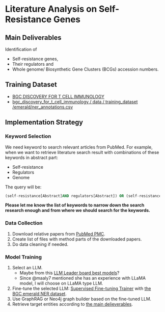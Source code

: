 # Literature Analysis on Self-Resistance Genes
## Main Deliverables
Identification of
- Self-resistance genes,
- Their regulators and
- Whole genome/ Biosynthetic Gene Clusters (BCGs) accession numbers.
## Training Dataset
- [BGC DISCOVERY FOR T CELL IMMUNOLOGY](https://gitlab.com/maaly7/bgc_discovery_for_t_cell_immunology)
- [bgc_discovery_for_t_cell_immunology / data / training_dataset /emerald/ner_annotations.csv](https://gitlab.com/maaly7/bgc_discovery_for_t_cell_immunology/-/blob/master/data/training_dataset/emerald/ner_annotations.csv?ref_type=heads)
## Implementation Strategy
### Keyword Selection
We need keyword to search relevant articles from PubMed. For example, when we want to retrieve literature search result with combinations of these keywords in abstract part:
- Self-resistance
- Regulators
- Genome

The query will be:
```SQL
(self-resistance[Abstract]AND regulators[Abstract]) OR (self-resistance[Abstract]AND Genome[Abstract])
```

**Please let me know the list of keywords to narrow down the search research enough and from where we should search for the keywords.**

### Data Collection
1. Download relative papers from [PubMed PMC](https://www.ncbi.nlm.nih.gov/pmc/tools/developers/).
2. Create list of files with method parts of the downloaded papers.
3. Do data cleaning if needed.

### Model Training
1. Select an LLM.
   - Maybe from this [LLM Leader board best models](https://huggingface.co/collections/open-llm-leaderboard/llm-leaderboard-best-models-652d6c7965a4619fb5c27a03)?
   - Since @maaly7 mentioned she has an experience with LLaMA model, I will choose on LLaMA type LLM.
2. Fine-tune the selected LLM: [Supervised Fine-tuning Trainer](https://huggingface.co/docs/trl/en/sft_trainer) with [the BGC emerald NER dataset](https://gitlab.com/maaly7/bgc_discovery_for_t_cell_immunology/-/blob/master/data/training_dataset/emerald/ner_annotations.csv?ref_type=heads).
3. Use GraphRAG or Neo4j graph builder based on the fine-tuned LLM.
4. Retrieve target entities according to [the main delieverables](#main-deliverables).